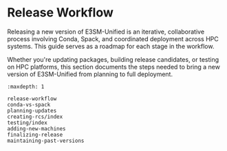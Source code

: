 # Release Workflow

Releasing a new version of E3SM-Unified is an iterative, collaborative process
involving Conda, Spack, and coordinated deployment across HPC systems. This
guide serves as a roadmap for each stage in the workflow.

Whether you're updating packages, building release candidates, or testing on
HPC platforms, this section documents the steps needed to bring a new version
of E3SM-Unified from planning to full deployment.

```{toctree}
:maxdepth: 1

release-workflow
conda-vs-spack
planning-updates
creating-rcs/index
testing/index
adding-new-machines
finalizing-release
maintaining-past-versions
```